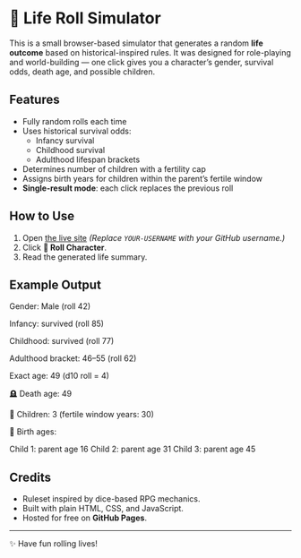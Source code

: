 # 🎲 Life Roll Simulator

This is a small browser-based simulator that generates a random **life outcome** based on historical-inspired rules. 
It was designed for role-playing and world-building — one click gives you a character’s gender, survival odds, death age, and possible children.

## Features
- Fully random rolls each time
- Uses historical survival odds:
  - Infancy survival
  - Childhood survival
  - Adulthood lifespan brackets
- Determines number of children with a fertility cap
- Assigns birth years for children within the parent’s fertile window
- **Single-result mode**: each click replaces the previous roll

## How to Use
1. Open [the live site](https://YOUR-USERNAME.github.io/life-roll-simulator/) 
   *(Replace `YOUR-USERNAME` with your GitHub username.)*
2. Click **🎲 Roll Character**.
3. Read the generated life summary.

## Example Output

Gender: Male (roll 42)

Infancy: survived (roll 85)

Childhood: survived (roll 77)

Adulthood bracket: 46–55 (roll 62)

Exact age: 49 (d10 roll = 4)

🪦 Death age: 49

👶 Children: 3 (fertile window years: 30)

📅 Birth ages:

Child 1: parent age 16
Child 2: parent age 31
Child 3: parent age 45

## Credits
- Ruleset inspired by dice-based RPG mechanics.
- Built with plain HTML, CSS, and JavaScript.
- Hosted for free on **GitHub Pages**.

---

✨ Have fun rolling lives!
